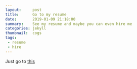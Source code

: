 ```yaml
---
layout:     post
title:      Go to my resume
date:       2019-01-09 21:18:00
summary:    See my resume and maybe you can even hire me
categories: jekyll
thumbnail:  cogs
tags:
 - resume
 - hire
---
```


Just go to [this](http://sorny92.github.io/resume.html)
